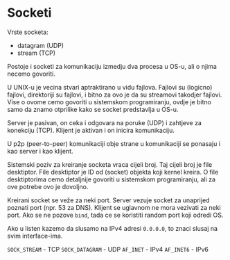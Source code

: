 # Socketi

Vrste socketa:
- datagram (UDP)
- stream (TCP)

Postoje i socketi za komunikaciju izmedju dva procesa u OS-u, ali o njima necemo govoriti.

U UNIX-u je vecina stvari aptraktirano u vidu fajlova.
Fajlovi su (logicno) fajlovi, direktoriji su fajlovi, i bitno za ovo je da su streamovi takodjer fajlovi.
Vise o ovome cemo govoriti u sistemskom programiranju, ovdje je bitno samo da znamo otprilike kako se socket predstavlja u OS-u.

Server je pasivan, on ceka i odgovara na poruke (UDP) i zahtjeve za konekciju (TCP).
Klijent je aktivan i on inicira komunikaciju.

U p2p (peer-to-peer) komunikaciji obje strane u komunikaciji se ponasaju i kao server i kao klijent.

Sistemski poziv za kreiranje socketa vraca cijeli broj.
Taj cijeli broj je file desktiptor.
File desktiptor je ID od (socket) objekta koji kernel kreira.
O file desktiptorima cemo detaljnije govoriti u sistemskom programiranju, ali za ove potrebe ovo je dovoljno.

Kreirani socket se veže za neki port.
Server vezuje socket za unaprijed poznati port (npr. 53 za DNS).
Klijent se uglavnom ne mora vezivati za neki port.
Ako se ne pozove `bind`, tada ce se koristiti random port koji odredi OS.

Ako u listen kazemo da slusamo na IPv4 adresi `0.0.0.0`, to znaci slusaj na svim interface-ima.

`SOCK_STREAM` - TCP
`SOCK_DATAGRAM` - UDP
`AF_INET` - IPv4
`AF_INET6` - IPv6
